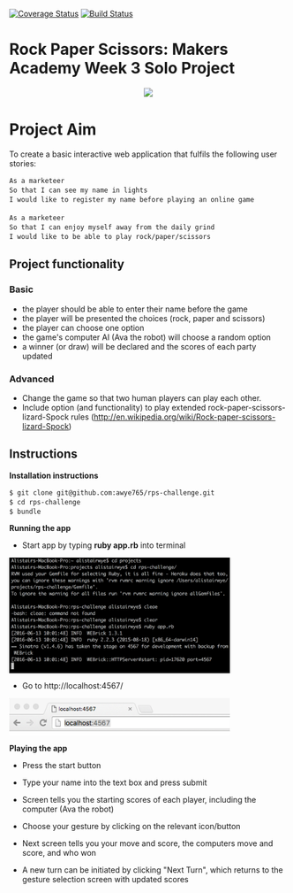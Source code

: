 [![Coverage Status](https://coveralls.io/repos/github/awye765/rps-challenge/badge.svg?branch=master)](https://coveralls.io/github/awye765/rps-challenge?branch=master) [![Build Status](https://travis-ci.org/awye765/rps-challenge.svg?branch=master)](https://travis-ci.org/awye765/rps-challenge)

<h1>Rock Paper Scissors: Makers Academy Week 3 Solo Project</h1>

<p align="center">
  <img src="http://i.imgur.com/qbHME84.png">
</p>

<h1>Project Aim</h1>

To create a basic interactive web application that fulfils the following user stories:

```sh
As a marketeer
So that I can see my name in lights
I would like to register my name before playing an online game

As a marketeer
So that I can enjoy myself away from the daily grind
I would like to be able to play rock/paper/scissors
```

<h2>Project functionality</h2>

<h3>Basic</h3>

- the player should be able to enter their name before the game
- the player will be presented the choices (rock, paper and scissors)
- the player can choose one option
- the game's computer AI (Ava the robot) will choose a random option
- a winner (or draw) will be declared and the scores of each party updated

<h3>Advanced</h3>

- Change the game so that two human players can play each other.
- Include option (and functionality) to play extended rock-paper-scissors-lizard-Spock rules (http://en.wikipedia.org/wiki/Rock-paper-scissors-lizard-Spock)

<h2>Instructions</h2>

**Installation instructions**
```sh
$ git clone git@github.com:awye765/rps-challenge.git
$ cd rps-challenge
$ bundle
```

**Running the app**

* Start app by typing **ruby app.rb** into terminal

<img src="public/rubyapp.png" width="400" align="center">

* Go to http://localhost:4567/

<img src="public/localhost.png" width="400" align="center">

**Playing the app**

* Press the start button

* Type your name into the text box and press submit

* Screen tells you the starting scores of each player, including the computer (Ava the robot)

* Choose your gesture by clicking on the relevant icon/button

* Next screen tells you your move and score, the computers move and score, and who won

* A new turn can be initiated by clicking "Next Turn", which returns to the gesture selection screen with updated scores
